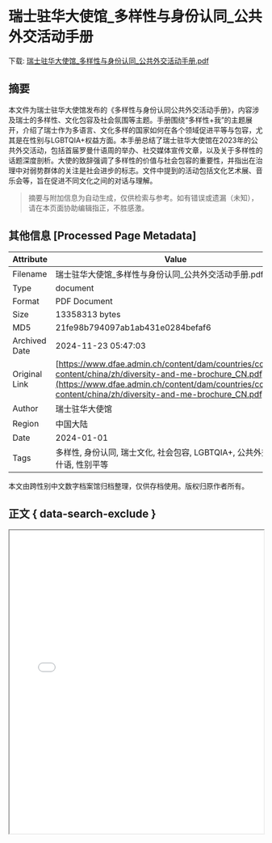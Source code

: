# 瑞士驻华大使馆_多样性与身份认同_公共外交活动手册

<!-- tcd_download_link -->
下载: <a href="../瑞士驻华大使馆_多样性与身份认同_公共外交活动手册.pdf" download>瑞士驻华大使馆_多样性与身份认同_公共外交活动手册.pdf</a>
<!-- tcd_download_link_end -->

## 摘要

<!-- tcd_abstract -->
本文件为瑞士驻华大使馆发布的《多样性与身份认同公共外交活动手册》，内容涉及瑞士的多样性、文化包容及社会氛围等主题。手册围绕“多样性+我”的主题展开，介绍了瑞士作为多语言、文化多样的国家如何在各个领域促进平等与包容，尤其是在性别与LGBTQIA+权益方面。本手册总结了瑞士驻华大使馆在2023年的公共外交活动，包括首届罗曼什语周的举办、社交媒体宣传文章，以及关于多样性的话题深度剖析。大使的致辞强调了多样性的价值与社会包容的重要性，并指出在治理中对弱势群体的关注是社会进步的标志。文件中提到的活动包括文化艺术展、音乐会等，旨在促进不同文化之间的对话与理解。

<!-- tcd_abstract_end -->

> 摘要与附加信息为自动生成，仅供检索与参考。如有错误或遗漏（未知），请在本页面协助编辑指正，不胜感激。

## 其他信息 [Processed Page Metadata]

| Attribute       | Value                                  |
|-----------------|----------------------------------------|
| Filename        | 瑞士驻华大使馆_多样性与身份认同_公共外交活动手册.pdf                             |
| Type            | document                                 |
| Format          | PDF Document                               |
| Size            | 13358313 bytes                           |
| MD5             | 21fe98b794097ab1ab431e0284befaf6                                  |
| Archived Date   | 2024-11-23 05:47:03                             |
| Original Link   | [https://www.dfae.admin.ch/content/dam/countries/countries-content/china/zh/diversity-and-me-brochure_CN.pdf](https://www.dfae.admin.ch/content/dam/countries/countries-content/china/zh/diversity-and-me-brochure_CN.pdf)                         |
| Author          | 瑞士驻华大使馆                               |
| Region          | 中国大陆                               |
| Date            | 2024-01-01                                 |
| Tags            | 多样性, 身份认同, 瑞士文化, 社会包容, LGBTQIA+, 公共外交, 罗曼什语, 性别平等                                 |

本文由跨性别中文数字档案馆归档整理，仅供存档使用。版权归原作者所有。


## 正文 { data-search-exclude }

<!-- tcd_main_text -->
<iframe src="../瑞士驻华大使馆_多样性与身份认同_公共外交活动手册.pdf" width="100%" height="600px">
    <p>无法显示PDF，请下载查看。</p>
</iframe>
<!-- tcd_main_text_end -->

